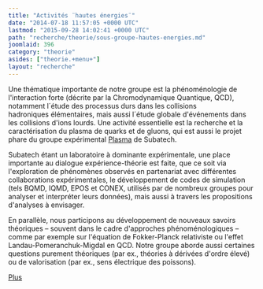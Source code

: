 ```yaml
---
title: "Activités ¨hautes énergies¨"
date: "2014-07-18 11:57:05 +0000 UTC"
lastmod: "2015-09-28 14:02:41 +0000 UTC"
path: "recherche/theorie/sous-groupe-hautes-energies.md"
joomlaid: 396
category: "theorie"
asides: ["theorie.+menu+"]
layout: "recherche"
---
```

Une thématique importante de notre groupe est la phénoménologie de l'interaction forte (décrite par la Chromodynamique Quantique, QCD), notamment l´étude des processus durs dans les collisions hadroniques élémentaires, mais aussi l´étude globale d'événements dans les collisions d'ions lourds. Une activité essentielle est la recherche et la caractérisation du plasma de quarks et de gluons, qui est aussi le projet phare du groupe expérimental [Plasma](/recherche/plasma/presentation-groupe-plasma) de Subatech.

Subatech étant un laboratoire à dominante expérimentale, une place importante au dialogue expérience-théorie est faite, que ce soit via l'exploration de phénomènes observés en partenariat avec différentes collaborations expérimentales, le développement de codes de simulation (tels BQMD, IQMD, EPOS et CONEX, utilisés par de nombreux groupes pour analyser et interpréter leurs données), mais aussi à travers les propositions d'analyses à envisager.

En parallèle, nous participons au développement de nouveaux savoirs théoriques – souvent dans le cadre d'approches phénoménologiques – comme par exemple sur l'équation de Fokker-Planck relativiste ou l'effet Landau-Pomeranchuk-Migdal en QCD. Notre groupe aborde aussi certaines questions purement théoriques (par ex., théories à dérivées d'ordre élevé) ou de valorisation (par ex., sens électrique des poissons).

[Plus](/recherche/theorie/activites-hautes-energies-plus-en-detail)
